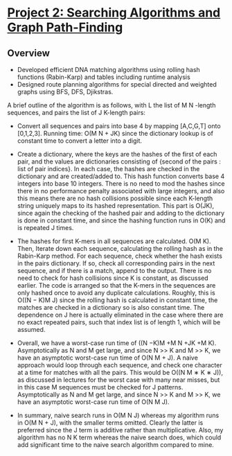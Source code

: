 # [Project 2: Searching Algorithms and Graph Path-Finding](https://github.com/leonwu4951/Computing/blob/master/Fluid-Oscillators/)

## Overview
- Developed efficient DNA matching algorithms using rolling hash functions (Rabin-Karp) and tables including runtime analysis
- Designed route planning algorithms for special directed and weighted graphs using BFS, DFS, Djikstras.




A brief outline of the algorithm is as follows, with L the list of M N -length
sequences, and pairs the list of J K-length pairs:

- Convert all sequences and pairs into base 4 by mapping [A,C,G,T] onto
[0,1,2,3]. Running time: O(M N + JK) since the dictionary lookup
is of constant time to convert a letter into a digit.

- Create a dictionary, where the keys are the hashes of the first of each pair,
and the values are dictionaries consisting of {second of the pairs : list of
pair indices}. In each case, the hashes are checked in the dictionary and
are created/added to. This hash function converts base 4 integers into
base 10 integers. There is no need to mod the hashes since there in no
performance penalty associated with large integers, and also this means
there are no hash collisions possible since each K-length string uniquely
maps to its hashed representation. This part is O(JK), since again
the checking of the hashed pair and adding to the dictionary is
done in constant time, and since the hashing function runs in
O(K) and is repeated J times.

- The hashes for first K-mers in all sequences are calculated. O(M K).
Then, Iterate down each sequence, calculating the rolling hash as in the
Rabin-Karp method. For each sequence, check whether the hash exists
in the pairs dictionary. If so, check all corresponding pairs in the next
sequence, and if there is a match, append to the output. There is no need
to check for hash collisions since K is constant, as discussed earlier. The
code is arranged so that the K-mers in the sequences are only hashed once
to avoid any duplicate calculations. Roughly, this is O((N − K)M J) since
the rolling hash is calculated in constant time, the matches are checked in
a dictionary so is also constant time. The dependence on J here is actually
eliminated in the case where there are no exact repeated pairs, such that
index list is of length 1, which will be assumed.

- Overall, we have a worst-case run time of ((N −K)M +M N +JK +M K).
Asymptotically as N and M get large, and since N >> K and M >> K,
we have an asymptotic worst-case run time of O(N M + J). A naive
approach would loop through each sequence, and
check one character at a time for matches with all the pairs. This would
be O((N M ∗ K ∗ J)), as discussed in lectures for the worst case with many
near misses, but in this case M sequences must be checked for J patterns.
Asymptotically as N and M get large, and since N >> K and M >> K,
we have an asymptotic worst-case run time of O(N M J).

- In summary, naive search runs in O(M N J) whereas my algorithm runs
in O(M N + J), with the smaller terms omitted. Clearly the latter is
preferred since the J term is additive rather than multiplicative. Also, my
algorithm has no N K term whereas the naive search does, which could
add significant time to the naive search algorithm compared to mine.
